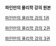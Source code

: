 **파인만의 물리학 강의 원본**


[파인만의 물리학 강의 1권](https://www.feynmanlectures.caltech.edu/I_toc.html)

[파인만의 물리학 강의 2권](https://www.feynmanlectures.caltech.edu/II_toc.html)

[파인만의 물리학 강의 3권](https://www.feynmanlectures.caltech.edu/III_toc.html)
